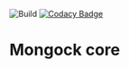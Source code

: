 ![Build](https://github.com/cloudyrock/changock/workflows/Build/badge.svg)
[![Codacy Badge](https://app.codacy.com/project/badge/Grade/bf6cb5cf908e44e4b49f7d76e085e32a)](https://www.codacy.com/gh/cloudyrock/mongock-core/dashboard?utm_source=github.com&amp;utm_medium=referral&amp;utm_content=cloudyrock/mongock-core&amp;utm_campaign=Badge_Grade)

# Mongock core
